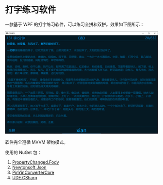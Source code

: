 # 打字练习软件

一款基于 WPF 的打字练习软件，可以练习全拼和双拼。效果如下图所示：

![Demo](demo.png)

软件完全遵循 MVVM 架构模式。

使用的 NuGet 包：

1. [PropertyChanged.Fody](https://github.com/Fody/PropertyChanged)
2. [Newtonsoft.Json](https://www.newtonsoft.com/json)
3. [PinYinConverterCore](https://github.com/netcorepal/PinYinConverterCore)
4. [UDE.CSharp](http://code.google.com/p/ude/)
